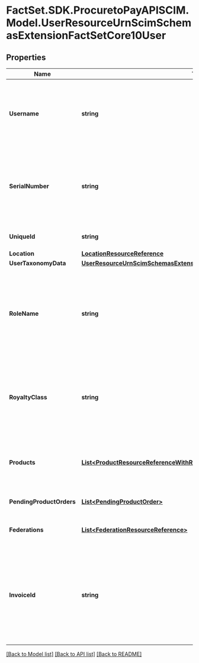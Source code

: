 # FactSet.SDK.ProcuretoPayAPISCIM.Model.UserResourceUrnScimSchemasExtensionFactSetCore10User

## Properties

Name | Type | Description | Notes
------------ | ------------- | ------------- | -------------
**Username** | **string** | A FactSet \&quot;username\&quot; is FactSet&#39;s logical structure for grouping serial numbers into like-groups based on roleName, geographical location or line of business. | 
**SerialNumber** | **string** | A serial number represents an individual&#39;s unique FactSet account identifier and base-workstation access. Serial numbers are allocated to an individual when a valid RoleName is present. | [optional] [readonly] 
**UniqueId** | **string** | User identifier from the legacy User Provisioning API. | [optional] [readonly] 
**Location** | [**LocationResourceReference**](LocationResourceReference.md) |  | [optional] 
**UserTaxonomyData** | [**UserResourceUrnScimSchemasExtensionFactSetCore10UserUserTaxonomyData**](UserResourceUrnScimSchemasExtensionFactSetCore10UserUserTaxonomyData.md) |  | [optional] 
**RoleName** | **string** | Predetermined role of specific individual. Issues individual a base FactSet workstation and serial number. If passed as NULL a base-FactSet workstation will be allocated to the individual granting the individual a FactSet SerialNumber | [optional] 
**RoyaltyClass** | **string** | Determines the type of client the individual and the royalty fee to be remitted to FactSet for the individual. Expected Royalty Class values will be provided to you by your FactSet account representative. | [optional] 
**Products** | [**List&lt;ProductResourceReferenceWithRapidActivationInfo&gt;**](ProductResourceReferenceWithRapidActivationInfo.md) | An array of FactSet products to allocate/remove from an individual. Individual must have a FactSet serial number associated with them. | [optional] 
**PendingProductOrders** | [**List&lt;PendingProductOrder&gt;**](PendingProductOrder.md) | An array of pending FactSet product orders. | [optional] [readonly] 
**Federations** | [**List&lt;FederationResourceReference&gt;**](FederationResourceReference.md) | References to the federations in which the user has at least one assertion value. | [optional] 
**InvoiceId** | **string** | The identifier of the invoice that should be associated with a new user for billing purposes. Note once an invoice ID has been assigned to a user, it cannot be modified via this API. If invoice ID re-assignment is necessary, please contact your FactSet representative. | [optional] 

[[Back to Model list]](../README.md#documentation-for-models) [[Back to API list]](../README.md#documentation-for-api-endpoints) [[Back to README]](../README.md)

